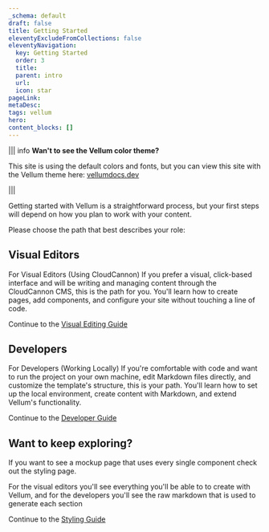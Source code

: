 ```yaml
---
_schema: default
draft: false
title: Getting Started
eleventyExcludeFromCollections: false
eleventyNavigation:
  key: Getting Started 
  order: 3
  title:
  parent: intro
  url:
  icon: star
pageLink:
metaDesc: 
tags: vellum
hero:
content_blocks: []
---
```


||| info
**Wan't to see the Vellum color theme?**

This site is using the default colors and fonts, but you can view this site with the Vellum theme here: [vellumdocs.dev](https://vellumdocs.dev/getting-started/)

|||

Getting started with Vellum is a straightforward process, but your first steps will depend on how you plan to work with your content.

Please choose the path that best describes your role:

## Visual Editors
For Visual Editors (Using CloudCannon)
If you prefer a visual, click-based interface and will be writing and managing content through the CloudCannon CMS, this is the path for you. You'll learn how to create pages, add components, and configure your site without touching a line of code.

Continue to the [Visual Editing Guide](src/docs/visual-guide/getting-sarted.md)

## Developers
For Developers (Working Locally)
If you're comfortable with code and want to run the project on your own machine, edit Markdown files directly, and customize the template's structure, this is your path. You'll learn how to set up the local environment, create content with Markdown, and extend Vellum's functionality.

Continue to the [Developer Guide](src/docs/developer-guide/site-wide.md)

## Want to keep exploring?
If you want to see a mockup page that uses every single component check out the styling page.

For the visual editors you'll see everything you'll be able to to create with Vellum, and for the developers you'll see the raw markdown that is used to generate each section

Continue to the [Styling Guide](src/docs/Styling.md)